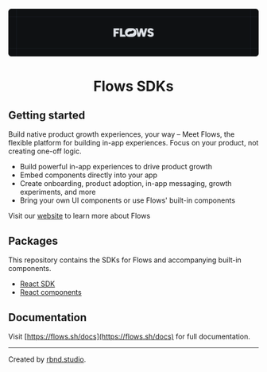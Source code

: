 <p align="center">
  <img alt="Flows banner" src="./docs/github-banner.png">
</p>
<h1 align="center">Flows SDKs</h1>

## Getting started

Build native product growth experiences, your way – Meet Flows, the flexible platform for building in-app experiences. Focus on your product, not creating one-off logic.

- Build powerful in-app experiences to drive product growth
- Embed components directly into your app
- Create onboarding, product adoption, in-app messaging, growth experiments, and more
- Bring your own UI components or use Flows' built-in components

Visit our [website](https://flows.sh) to learn more about Flows

## Packages

This repository contains the SDKs for Flows and accompanying built-in components.

- [React SDK](./workspaces/react)
- [React components](./workspaces/react-components)

## Documentation

Visit [https://flows.sh/docs](https://flows.sh/docs) for full documentation.

---

Created by [rbnd.studio](https://rbnd.studio/).

